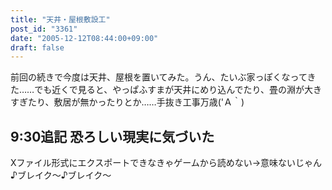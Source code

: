 ```yaml
---
title: "天井・屋根敷設工"
post_id: "3361"
date: "2005-12-12T08:44:00+09:00"
draft: false
---
```



前回の続きで今度は天井、屋根を置いてみた。うん、たいぶ家っぽくなってきた……でも近くで見ると、やっぱふすまが天井にめり込んでたり、畳の淵が大きすぎたり、敷居が無かったりとか……手抜き工事万歳('Ａ｀)
## 9:30追記 恐ろしい現実に気づいた
Xファイル形式にエクスポートできなきゃゲームから読めない→意味ないじゃん ♪ブレイク～♪ブレイク～
